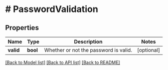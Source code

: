 # # PasswordValidation

## Properties

Name | Type | Description | Notes
------------ | ------------- | ------------- | -------------
**valid** | **bool** | Whether or not the password is valid. | [optional]

[[Back to Model list]](../../README.md#models) [[Back to API list]](../../README.md#endpoints) [[Back to README]](../../README.md)
